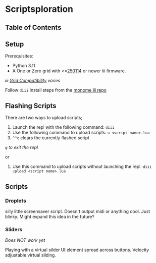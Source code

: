 # Scriptsploration

## Table of Contents

## Setup

Prerequisites:

* Python 3.11
* A One or Zero grid with >=[250114](https://github.com/monome/iii/releases/tag/250114) or newer iii firmware.
  
*iii [Grid Compatibility](https://github.com/monome/iii?tab=readme-ov-file#compatibility) varies*

Follow `diii` install steps from the [monome iii repo](https://github.com/monome/iii?tab=readme-ov-file#diii)

## Flashing Scripts

There are two ways to upload scripts;

1. Launch the repl with the following command: `diii`
2. Use the following command to upload scripts: `u <script name>.lua`
3. `^^c` clears the currently flashed script

*`q` to exit the repl*

or

1. Use this command to upload scripts without launching the repl: `diii upload <script name>.lua`

## Scripts

### Droplets

silly little screensaver script. Doesn't output midi or anything cool. Just blinky. Might expand this idea in the future?

### Sliders

*Does NOT work yet*

Playing with a virtual silder UI element spread across buttons. Velocity adjustable virtual sliding.
